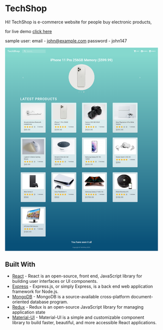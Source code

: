 # TechShop
Hi!
TechShop is e-commerce website for people buy electronic products,

for live demo [click here](https://techshop-2021.herokuapp.com/)

sample user:
email - john@example.com
password - john147

![Home Page](Screenshots/home.png)

## Built With

* [React](https://reactjs.org/)  - React is an open-source, front end, JavaScript library for building user interfaces or UI components.
* [Express](https://expressjs.com/) - Express.js, or simply Express, is a back end web application framework for Node.js.
* [MongoDB](https://www.mongodb.com/) - MongoDB is a source-available cross-platform document-oriented database program.
* [Redux](https://redux.js.org/) - Redux is an open-source JavaScript library for managing application state
* [Material-UI](https://material-ui.com/) - Material-UI is a simple and customizable component library to build faster, beautiful, and more accessible React applications. 
